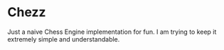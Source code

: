 # Chezz

Just a naive Chess Engine implementation for fun. I am trying to keep it extremely simple and understandable.